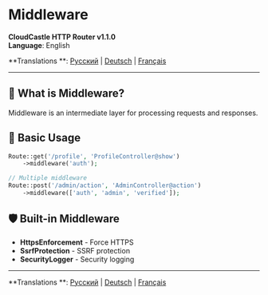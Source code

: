 # Middleware

**CloudCastle HTTP Router v1.1.0**  
**Language**: English

**Translations
**: [Русский](../../ru/documentation/middleware.md) | [Deutsch](../../de/documentation/middleware.md) | [Français](../../fr/documentation/middleware.md)

---

## 🎯 What is Middleware?

Middleware is an intermediate layer for processing requests and responses.

## 🚀 Basic Usage

```php
Route::get('/profile', 'ProfileController@show')
    ->middleware('auth');

// Multiple middleware
Route::post('/admin/action', 'AdminController@action')
    ->middleware(['auth', 'admin', 'verified']);
```

## 🛡️ Built-in Middleware

- **HttpsEnforcement** - Force HTTPS
- **SsrfProtection** - SSRF protection
- **SecurityLogger** - Security logging

---

**Translations
**: [Русский](../../ru/documentation/middleware.md) | [Deutsch](../../de/documentation/middleware.md) | [Français](../../fr/documentation/middleware.md)
